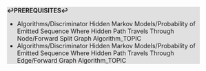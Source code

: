 <div style="margin:2em; background-color: #e0e0e0;">

<strong>↩PREREQUISITES↩</strong>

 * Algorithms/Discriminator Hidden Markov Models/Probability of Emitted Sequence Where Hidden Path Travels Through Node/Forward Split Graph Algorithm_TOPIC
 * Algorithms/Discriminator Hidden Markov Models/Probability of Emitted Sequence Where Hidden Path Travels Through Edge/Forward Graph Algorithm_TOPIC

</div>

